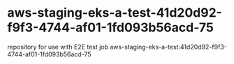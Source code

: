 # aws-staging-eks-a-test-41d20d92-f9f3-4744-af01-1fd093b56acd-75
repository for use with E2E test job aws-staging-eks-a-test:41d20d92-f9f3-4744-af01-1fd093b56acd-75
